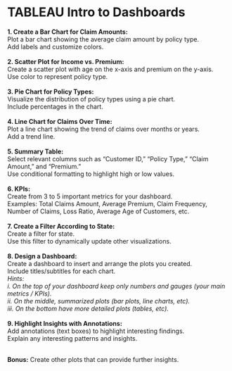 # TABLEAU Intro to Dashboards

**1. Create a Bar Chart for Claim Amounts:** <br>
Plot a bar chart showing the average claim amount by policy type.<br>
Add labels and customize colors.<br><br>
**2. Scatter Plot for Income vs. Premium:** <br>
Create a scatter plot with age on the x-axis and premium on the y-axis. <br>
Use color to represent policy type. <br><br>
**3. Pie Chart for Policy Types:** <br>
Visualize the distribution of policy types using a pie chart. <br>
Include percentages in the chart. <br><br>
**4. Line Chart for Claims Over Time:** <br>
Plot a line chart showing the trend of claims over months or years. <br>
Add a trend line. <br><br>
**5. Summary Table:** <br>
Select relevant columns such as “Customer ID,” “Policy Type,” “Claim Amount,” and “Premium.” <br>
Use conditional formatting to highlight high or low values. <br><br>
**6. KPIs:** <br>
Create from 3 to 5 important metrics for your dashboard. <br>
Examples: Total Claims Amount, Average Premium, Claim Frequency, Number of Claims, Loss Ratio, Average Age of Customers, etc. <br><br>
**7. Create a Filter According to State:** <br>
Create a filter for state. <br>
Use this filter to dynamically update other visualizations. <br><br>
**8. Design a Dashboard:** <br>
Create a dashboard to insert and arrange the plots you created. <br>
Include titles/subtitles for each chart. <br>
*Hints:* <br>
*i. On the top of your dashboard keep only numbers and gauges (your main metrics / KPIs).* <br>
*ii. On the middle, summarized plots (bar plots, line charts, etc).* <br>
*iii. On the bottom have more detailed plots (tables, etc).* <br><br>
**9. Highlight Insights with Annotations:** <br>
Add annotations (text boxes) to highlight interesting findings. <br>
Explain any interesting patterns and insights. <br><br>

**Bonus:** Create other plots that can provide further insights.
